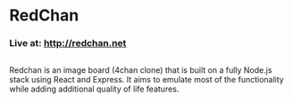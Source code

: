 # RedChan

### Live at: http://redchan.net

##

Redchan is an image board (4chan clone) that is built on a fully Node.js stack using React and Express. It aims to emulate most of the functionality while adding additional quality of life features.